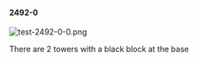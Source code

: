 #### 2492-0
![test-2492-0-0.png](https://github.com/lil-lab/nlvr/raw/master/nlvr/test/images/0/test-2492-0-0.png "test-2492-0-0.png")

There are 2 towers with a black block at the base